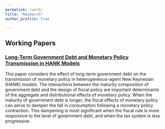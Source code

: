 ```yaml
--- 
permalink: /work/ 
title: "Research" 
author_profile: true

--- 
```



## Working Papers 

### [Long-Term Government Debt and Monetary Policy Transmission in HANK Models](/files/20240222_Draft.pdf)

This paper considers the effect of long-term government debt on the transmission of monetary policy in heterogeneous-agent New Keynesian (HANK) models. The interactions between the maturity composition of government debt and the design of fiscal policy are important determinants of the aggregate and distributional effects of monetary policy. When the maturity of government debt is longer, the fiscal effects of monetary policy can serve to dampen the fall in consumption following a monetary policy contraction. This dampening is most significant when the fiscal rule is more responsive to the level of government debt, and when the tax system is less progressive. 
   




